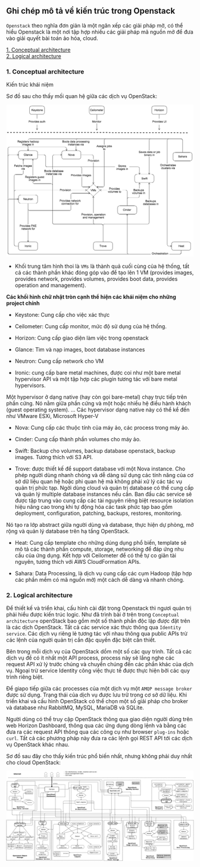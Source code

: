## Ghi chép mô tả về kiến trúc trong Openstack

`Openstack` theo nghĩa đơn giản là một ngăn xếp các giải pháp mở, có thể hiểu Openstack là một nơi tập hợp nhiều các giải pháp mã nguồn mở để đưa vào giải quyết bài toán ảo hóa, cloud.

[1. Conceptual architecture](#conceptual)<br>
[2. Logical architecture](#logical)<br>

<a name="conceptual"></a>
### 1. Conceptual architecture

Kiến trúc khái niệm

Sơ đồ sau cho thấy mối quan hệ giữa các dịch vụ OpenStack:

![](../images/kien-truc-openstack/openstack_kilo_conceptual_arch.png)

- Khối trung tâm hình thoi là `VMs` là thành quả cuối cùng của hệ thống, tất cả các thành phần khác đóng góp vào để tạo lên 1 VM (provides images, provides network, provides volumes, provides boot data, provides operation and management).

**Các khối hình chữ nhật tròn cạnh thể hiện các khái niệm cho những project chính**


- Keystone: Cung cấp cho việc xác thực

- Ceilometer: Cung cấp monitor, mức độ sử dụng của hệ thống.

- Horizon: Cung cấp giao diện làm việc trong openstack

- Glance: Tìm và nạp images, boot database instances

- Neutron: Cung cấp network cho VM

- Ironic: cung cấp bare metal machines, được coi như một bare metal hypervisor API và một tập hợp các plugin tương tác với bare metal hypervisors.

Một hypervisor ở dạng native (hay còn gọi bare-metal) chạy trực tiếp trên phần cứng. Nó nằm giữa phần cứng và một hoặc nhiều hệ điều hành khách (guest operating system). ... Các hypervisor dạng native này có thể kể đến như VMware ESXi, Microsoft Hyper-V

- Nova: Cung cấp các thuộc tính của máy ảo, các process trong máy ảo.

- Cinder: Cung cấp thành phần volumes cho máy ảo.

- Swift: Backup cho volumes, backup database openstack, backup images. Tương thích với S3 API.

- Trove: được thiết kế để support database với một Nova instance. Cho phép người dùng nhanh chóng và dễ dàng sử dụng các tính năng của cơ sở dữ liệu quan hệ hoặc phi quan hệ mà không phải xử lý các tác vụ quản trị phức tạp. Ngời dùng cloud và quản trị database có thể cung cấp và quản lý multiple database instances nếu cần. Ban đầu các service sẽ được tập trung vào cung cấp các tài nguyên riêng biệt resource isolation hiệu năng cao trong khi tự động hóa các task phức tạp bao gồm deployment, configuration, patching, backups, restores, monitoring.

Nó tạo ra lớp abstract giữa người dùng và database, thực hiện dự phòng, mở rộng và quản lý database trên hạ tầng OpenStack.

- Heat:  Cung cấp template cho những dúng dụng phổ biến, template sẽ mô tả các thành phần compute, storage, networking để đáp ứng nhu cầu của ứng dụng. Kết hợp với Ceilometer để có thể tự co giãn tài nguyên, tương thích với AWS CloudFormation APIs.

- Sahara: Data Processing, là dịch vụ cung cấp các cụm Hadoop (tập hợp các phần mềm có mã nguồn mở) một cách dễ dàng và nhanh chóng.

<a name="logical"></a>
### 2. Logical architecture

Để thiết kế và triển khai, cấu hình cài đặt trong Openstack thì ngươi quản trị phải hiểu được kiến trúc logic. Như đã trình bài ở trên trong `Conceptual architecture` openStack bao gồm một số thành phần độc lập được đặt trên là các dịch OpenStack. Tất cả các service xác thực thông qua `Identity service`. Các dịch vụ riêng lẻ tương tác với nhau thông qua public APIs trừ các lệnh của người quản trị cần đặc quyền đặc biệt cần thiết.

Bên trong mỗi dịch vụ của OpenStack dồm một số các quy trình. Tất cả các dịch vụ đề có ít nhất một API process, process này sẽ lắng nghe các request API xử lý trước chúng và chuyển chúng đến các phần khác của dịch vụ. Ngoại trừ service Identity công việc thực tế được thực hiện bởi các quy trình riêng biệt.

Để giapo tiếp giữa các processes của một dịch vụ một `AMQP message broker` được sử dụng. Trạng thái của dịch vụ được lưu trữ trong cơ sở dữ liệu. Khi triển khai và cấu hình OpenStack có thể chọn một số giải pháp cho  broker và database như RabbitMQ, MySQL, MariaDB và SQLite.

Người dùng có thể truy cập OpenStack thông qua giao diện người dùng trên web Horizon Dashboard, thông qua các ứng dụng dòng lệnh và bằng các đưa ra các request API thông qua các công cụ như browser `plug-ins` hoặc `curl`. Tất cả các phương pháp này đưa ra các lệnh gọi REST API tới các dịch vụ OpenStack khác nhau.

Sơ đồ sau đây cho thấy kiến trúc phổ biến nhất, nhưng không phải duy nhất cho cloud OpenStack:

![](../images/kien-truc-openstack/openstack-arch-kilo-logical-v1.png)

























